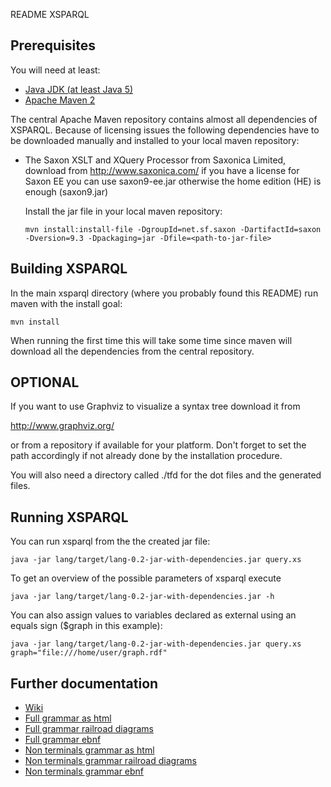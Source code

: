 README XSPARQL


## Prerequisites

You will need at least:

  * [Java JDK (at least Java 5)](http://java.sun.com/javase/downloads/)
  * [Apache Maven 2](http://maven.apache.org/)

The central Apache Maven repository contains almost all dependencies of XSPARQL. Because of licensing issues the following dependencies have to be downloaded manually and installed to your local maven repository:

  * The Saxon XSLT and XQuery Processor from Saxonica Limited, download from http://www.saxonica.com/
    if you have a license for Saxon EE you can use saxon9-ee.jar
    otherwise the home edition (HE) is enough (saxon9.jar)

    Install the jar file in your local maven repository:
    
    `mvn install:install-file -DgroupId=net.sf.saxon -DartifactId=saxon -Dversion=9.3 -Dpackaging=jar -Dfile=<path-to-jar-file>`


## Building XSPARQL

In the main xsparql directory (where you probably found this README) run maven with the install goal:

   `mvn install`

When running the first time this will take some time since maven will download all the dependencies from the central repository.


## OPTIONAL

If you want to use Graphviz to visualize a syntax tree download it from

   http://www.graphviz.org/

or from a repository if available for your platform.
Don't forget to set the path accordingly if not already done by the installation procedure.

You will also need a directory called ./tfd for the dot files and the generated files.


## Running XSPARQL

You can run xsparql from the the created jar file:

   `java -jar lang/target/lang-0.2-jar-with-dependencies.jar query.xs`

To get an overview of the possible parameters of xsparql execute

   `java -jar lang/target/lang-0.2-jar-with-dependencies.jar -h`

You can also assign values to variables declared as external using an equals sign ($graph in this example):

   `java -jar lang/target/lang-0.2-jar-with-dependencies.jar query.xs graph="file:///home/user/graph.rdf"`

## Further documentation

* [Wiki](../../wiki/Home)
* [Full grammar as html](doc/grammar.html)
* [Full grammar railroad diagrams](doc/grammar.xhtml)
* [Full grammar ebnf](doc/grammar.ebnf)
* [Non terminals grammar as html](doc/grammar-nonterminals.html)
* [Non terminals grammar railroad diagrams](doc/grammar-nonterminals.xhtml)
* [Non terminals grammar ebnf](doc/grammar-nonterminals.ebnf)
